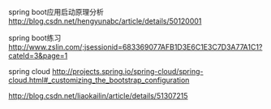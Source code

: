 spring boot应用启动原理分析  
http://blog.csdn.net/hengyunabc/article/details/50120001

spring boot练习
http://www.zslin.com/;jsessionid=683369077AFB1D3E6C1E3C7D3A77A1C1?cateId=3&page=1

spring cloud
http://projects.spring.io/spring-cloud/spring-cloud.html#_customizing_the_bootstrap_configuration

http://blog.csdn.net/liaokailin/article/details/51307215

